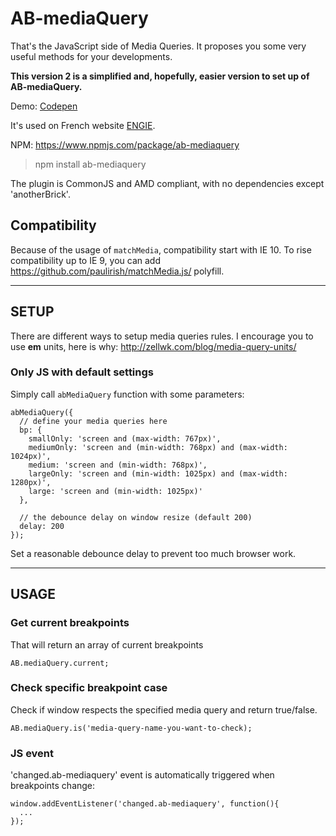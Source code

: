 # AB-mediaQuery
That's the JavaScript side of Media Queries. It proposes you some very useful methods for your developments.

**This version 2 is a simplified and, hopefully, easier version to set up of AB-mediaQuery.**

Demo: [Codepen](https://codepen.io/lordfpx/pen/MeaWmV?editors=0010)

It's used on French website [ENGIE](https://particuliers.engie.fr/).

NPM: https://www.npmjs.com/package/ab-mediaquery

> npm install ab-mediaquery

The plugin is CommonJS and AMD compliant, with no dependencies except 'anotherBrick'.

## Compatibility

Because of the usage of `matchMedia`, compatibility start with IE 10. To rise compatibility up to IE 9, you can add https://github.com/paulirish/matchMedia.js/ polyfill.

---

## SETUP

There are different ways to setup media queries rules. I encourage you to use **em** units, here is why: http://zellwk.com/blog/media-query-units/

### Only JS with default settings

Simply call `abMediaQuery` function with some parameters:
```
abMediaQuery({
  // define your media queries here
  bp: {
    smallOnly: 'screen and (max-width: 767px)',
    mediumOnly: 'screen and (min-width: 768px) and (max-width: 1024px)',
    medium: 'screen and (min-width: 768px)',
    largeOnly: 'screen and (min-width: 1025px) and (max-width: 1280px)',
    large: 'screen and (min-width: 1025px)'
  },

  // the debounce delay on window resize (default 200)
  delay: 200
});
```

Set a reasonable debounce delay to prevent too much browser work.

---

## USAGE

### Get current breakpoints

That will return an array of current breakpoints
```
AB.mediaQuery.current;
```

### Check specific breakpoint case
Check if window respects the specified media query and return true/false.

```
AB.mediaQuery.is('media-query-name-you-want-to-check);
```

### JS event
'changed.ab-mediaquery' event is automatically triggered when breakpoints change:

```
window.addEventListener('changed.ab-mediaquery', function(){
  ...
});
```

